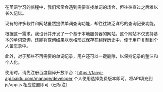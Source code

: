 在英语学习的旅程中，我们常常会遇到需要查找单词的场合，但往往查过之后难以长久记忆。
	
现有的许多软件和网站虽然提供单词查询功能，却往往缺乏详尽的查询记录功能。
	
根据这一需求，我设计并开发了一个基于本地服务器的网站。这个网站不仅支持基本的单词查询，还能将查询结果以表格形式保存在翻译历史中，便于用户复制到个人备忘录中。
	
此外，对于那些不再需要的单词记录，用户还可以一键删除，以保持记录的整洁和个人化。

使用时，请先注册百度翻译开放平台：https://fanyi-api.baidu.com/manage/developer  个人使用选择免费版本即可，将API填充到 js/app.js 相应位置即可（已标注）
